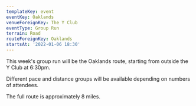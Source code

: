 ```yaml
---
templateKey: event
eventKey: Oaklands
venueForeignKey: The Y Club
eventType: Group Run
terrain: Road
routeForeignKey: Oaklands
startsAt: '2022-01-06 18:30'
---
```

This week's group run will be the Oaklands route,
starting from outside the Y Club at 6:30pm.

Different pace and distance groups will be available depending on 
numbers of attendees.

The full route is approximately 8 miles.
